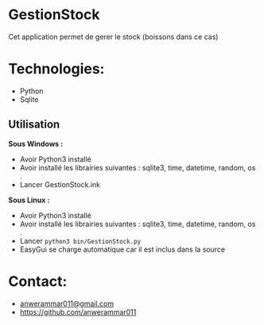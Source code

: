 # **GestionStock**

Cet application permet de gerer le stock (boissons dans ce cas)

# Technologies:
-   Python
-   Sqlite

## Utilisation
**Sous Windows :**

 - Avoir Python3 installé
 - Avoir installé les librairies suivantes :
sqlite3,
time,
datetime,
random,
os .
- Lancer GestionStock.ink

**Sous Linux :**

 - Avoir Python3 installé
 - Avoir installé les librairies suivantes :
sqlite3,
time,
datetime,
random,
os .
- Lancer `python3 bin/GestionStock.py`
- EasyGui se charge automatique car il est inclus dans la source

# Contact:

-   anwerammar011@gmail.com
-   https://github.com/anwerammar011